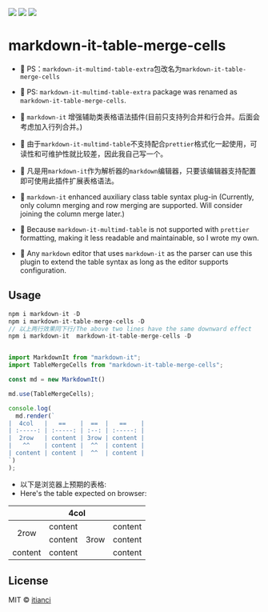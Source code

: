 <!--
 * @Author: tianci
 * @Date: 2024-07-17 10:20:27
 * @LastEditors: tianci
 * @LastEditTime: 2024-07-19 10:37:57
 * @FilePath: \markdown-it-table-merge-cells\README.md
-->

![](https://img.shields.io/github/license/Tianci-blog/markdown-it-table-merge-cells)  ![](https://img.shields.io/github/package-json/v/Tianci-blog/markdown-it-table-merge-cells)  ![](https://img.shields.io/npm/dm/markdown-it-table-merge-cells)

# markdown-it-table-merge-cells

- 🦖 PS：`markdown-it-multimd-table-extra`包改名为`markdown-it-table-merge-cells`
- 🦖 PS: `markdown-it-multimd-table-extra` package was renamed as `markdown-it-table-merge-cells`.

- 🦜 `markdown-it` 增强辅助类表格语法插件(目前只支持列合并和行合并。后面会考虑加入行列合并。)
- 🦞 由于`markdown-it-multimd-table`不支持配合`prettier`格式化一起使用，可读性和可维护性就比较差，因此我自己写一个。
- 🦈 凡是用`markdown-it`作为解析器的`markdown`编辑器，只要该编辑器支持配置即可使用此插件扩展表格语法。

- 🦜 `markdown-it` enhanced auxiliary class table syntax plug-in (Currently, only column merging and row merging are supported. Will consider joining the column merge later.)
- 🦞 Because `markdown-it-multimd-table` is not supported with `prettier` formatting, making it less readable and maintainable, so I wrote my own.
- 🦈 Any `markdown` editor that uses `markdown-it` as the parser can use this plugin to extend the table syntax as long as the editor supports configuration.

## Usage

```js
npm i markdown-it -D
npm i markdown-it-table-merge-cells -D
// 以上两行效果同下行/The above two lines have the same downward effect
npm i markdown-it  markdown-it-table-merge-cells -D


import MarkdownIt from "markdown-it";
import TableMergeCells from "markdown-it-table-merge-cells";

const md = new MarkdownIt()

md.use(TableMergeCells);

console.log(
  md.render(`
|  4col   |   ==    |  ==  |   ==    |
| :-----: | :-----: | :--: | :-----: |
|  2row   | content | 3row | content |
|   ^^    | content |  ^^  | content |
| content | content |  ^^  | content |
`)
);
```

- 以下是浏览器上预期的表格:
- Here's the table expected on browser:

<table>
<thead>
<tr>
<th style="text-align:center" colspan="4">4col</th>
</tr>
</thead>
<tbody>
<tr>
<td style="text-align:center" rowspan="2">2row</td>
<td style="text-align:center">content</td>
<td style="text-align:center" rowspan="3">3row</td>
<td style="text-align:center">content</td>
</tr>
<tr>
<td style="text-align:center">content</td>
<td style="text-align:center">content</td>
</tr>
<tr>
<td style="text-align:center">content</td>
<td style="text-align:center">content</td>
<td style="text-align:center">content</td>
</tr>
</tbody>
</table>

## License

MIT © [itianci]()
